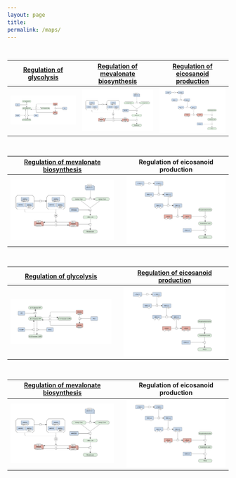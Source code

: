 ```yaml
---
layout: page
title: 
permalink: /maps/
---
```



<br />

<a href="/glycolysis/">Regulation of glycolysis</a> | <a href="/mevalonate/">Regulation of mevalonate biosynthesis</a> | <a href="/eicosanoids/">Regulation of eicosanoid production</a> 
---|---|---
![](/images/figure01v04.png) | ![](/images/figure03v04.png) | <a href="/eicosanoids/"><img id="logo" src="/images/figure02v04.png"/></a>

<br />

<a href="/mevalonate/">Regulation of mevalonate biosynthesis</a> |   | Regulation of eicosanoid production 
---|---|---
![](/images/figure03v04.png) |   | ![](/images/figure02v04.png)





<br />

<a href="/glycolysis/">Regulation of glycolysis</a> |   | <a href="/eicosanoids/">Regulation of eicosanoid production</a> 
---|---|---
![](/images/figure01v04.png) |   | <a href="/eicosanoids/"><img id="logo" src="/images/figure02v04.png"/></a>

<br />

<a href="/mevalonate/">Regulation of mevalonate biosynthesis</a> |   | Regulation of eicosanoid production 
---|---|---
![](/images/figure03v04.png) |   | ![](/images/figure02v04.png)


